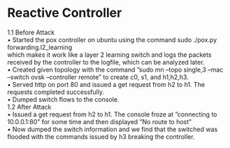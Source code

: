 # Reactive Controller
1.1 Before Attack <br />
• Started the pox controller on ubuntu using the command
sudo ./pox.py forwarding.l2_learning <br />
which makes it work like a layer 2 learning switch and logs the packets received by the controller to the logfile, which
can be analyzed later. <br />
• Created given topology with the command ”sudo mn –topo single,3 –mac –switch ovsk –controller remote” to create
c0, s1, and h1,h2,h3. <br />
• Served http on port 80 and issued a get request from h2 to h1. The requests completed successfully. <br />
• Dumped switch flows to the console. <br />
1.2 After Attack <br />
• Issued a get request from h2 to h1. The console froze at ”connecting to 10.0.0.1:80” for some time and then displayed
”No route to host” <br />
• Now dumped the switch information and we find that the switched was flooded with the commands issued by h3
breaking the controller. <br />
